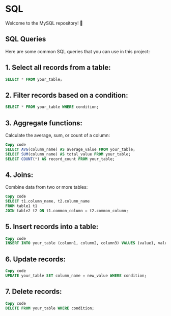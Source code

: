# SQL

Welcome to the MySQL repository! 🎉

## SQL Queries

Here are some common SQL queries that you can use in this project:

## 1. Select all records from a table:

```sql
SELECT * FROM your_table;
```

## 2. Filter records based on a condition:

```sql
SELECT * FROM your_table WHERE condition;
```
## 3. Aggregate functions:
Calculate the average, sum, or count of a column:

```sql
Copy code
SELECT AVG(column_name) AS average_value FROM your_table;
SELECT SUM(column_name) AS total_value FROM your_table;
SELECT COUNT(*) AS record_count FROM your_table;
```
## 4. Joins:
Combine data from two or more tables:

```sql
Copy code
SELECT t1.column_name, t2.column_name
FROM table1 t1
JOIN table2 t2 ON t1.common_column = t2.common_column;
```
## 5. Insert records into a table:

```sql
Copy code
INSERT INTO your_table (column1, column2, column3) VALUES (value1, value2, value3);
```
## 6. Update records:
```sql
Copy code
UPDATE your_table SET column_name = new_value WHERE condition;
```
## 7. Delete records:
```sql
Copy code
DELETE FROM your_table WHERE condition;
```

